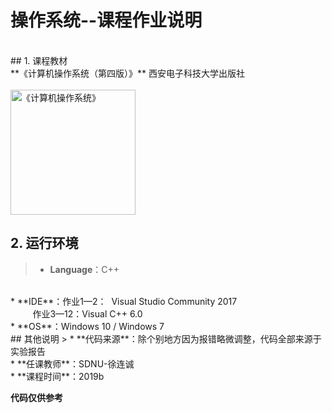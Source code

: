 # 操作系统--课程作业说明
<br>
## 1. 课程教材
<br>
**《计算机操作系统（第四版）》**  
西安电子科技大学出版社
<br><br>
<img src="https://raw.githubusercontent.com/RuYunW/homework_code/master/git操作系统/《操作系统》.png" width="200"  alt="《计算机操作系统》"/>
<br>


## 2. 运行环境
> * **Language**：C++
<br>
* **IDE**：作业1—2：&nbsp;&nbsp;Visual Studio Community 2017
<br>
&nbsp;&nbsp;&nbsp;&nbsp;&nbsp;&nbsp;&nbsp;&nbsp; 作业3—12：Visual C++ 6.0
<br>
* **OS**：Windows 10&nbsp;/&nbsp;Windows 7
<br>
## 其他说明
> * **代码来源**：除个别地方因为报错略微调整，代码全部来源于实验报告
<br>
* **任课教师**：SDNU-徐连诚
<br>
* **课程时间**：2019b  

**代码仅供参考**


